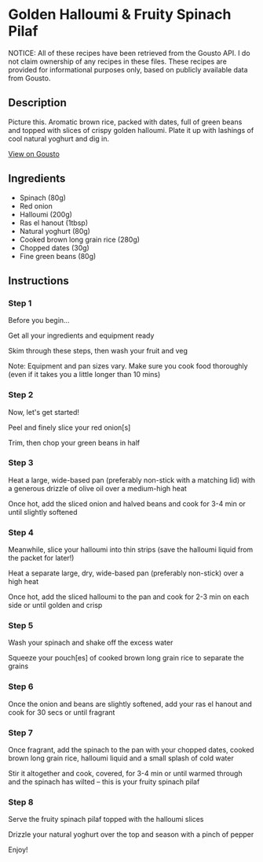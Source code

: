 # Golden Halloumi & Fruity Spinach Pilaf

NOTICE: All of these recipes have been retrieved from the Gousto API. I do not claim ownership of any recipes in these files. These recipes are provided for informational purposes only, based on publicly available data from Gousto.

## Description

Picture this. Aromatic brown rice, packed with dates, full of green beans and topped with slices of crispy golden halloumi. Plate it up with lashings of cool natural yoghurt and dig in.

[View on Gousto](https://www.gousto.co.uk/recipes/cookbook/10-min-fruity-halloumi-spinach-pilaf)

## Ingredients

- Spinach (80g)
- Red onion
- Halloumi (200g)
- Ras el hanout (1tbsp)
- Natural yoghurt (80g)
- Cooked brown long grain rice (280g)
- Chopped dates (30g)
- Fine green beans (80g)

## Instructions


### Step 1

Before you begin...

Get all your ingredients and equipment ready

Skim through these steps, then wash your fruit and veg

Note: Equipment and pan sizes vary. Make sure you cook food thoroughly (even if it takes you a little longer than 10 mins)


### Step 2

Now, let's get started!

Peel and finely slice your red onion[s]

Trim, then chop your green beans in half


### Step 3

Heat a large, wide-based pan (preferably non-stick with a matching lid) with a generous drizzle of olive oil over a medium-high heat

Once hot, add the sliced onion and halved beans and cook for 3-4 min or until slightly softened


### Step 4

Meanwhile, slice your halloumi into thin strips (save the halloumi liquid from the packet for later!)

Heat a separate large, dry, wide-based pan (preferably non-stick) over a high heat

Once hot, add the sliced halloumi to the pan and cook for 2-3 min on each side or until golden and crisp


### Step 5

Wash your spinach and shake off the excess water

Squeeze your pouch[es] of cooked brown long grain rice to separate the grains


### Step 6

Once the onion and beans are slightly softened, add your ras el hanout and cook for 30 secs or until fragrant


### Step 7

Once fragrant, add the spinach to the pan with your chopped dates, cooked brown long grain rice, halloumi liquid and a small splash of cold water

Stir it altogether and cook, covered, for 3-4 min or until warmed through and the spinach has wilted – this is your fruity spinach pilaf

### Step 8

Serve the fruity spinach pilaf topped with the halloumi slices

Drizzle your natural yoghurt over the top and season with a pinch of pepper

Enjoy!

